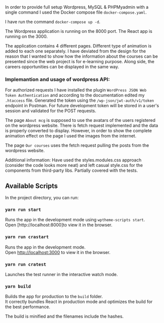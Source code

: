 In order to provide full setup Wordpress, MySQL & PHPMyadmin with a single command I used the Docker compose file `docker-compose.yaml`.

I have run the command `docker-compose up -d`.

The Wordpress application is running on the 8000 port.
The React app is running on the 3000.

The application contains 4 different pages. Different type of animation is added to each one separately.
I have deviated from the design for the reason that I wanted to show how the information about the courses can be presented since the web project is for e-learning purpose. Along side, the careers opportunities can be displayed in the same way.

### Implemantion and usage of wordpress API:

For authorized requests I have installed the plugin `WordPress JSON Web Token Authentication` and according to the documentation edited my `.htaccess` file. Generated the token using the `/wp-json/jwt-auth/v1/token` endpoint in Postman. For future development token will be stored in a user's session and validated for the POST requests.

The page `About mcg` is supposed to use the avatars of the users registered on the wordpress website. There is fetch request implemented and the data is properly converted to display. However, in order to show the complete animation effect on the page I used the images from the internet.

The page `Our courses` uses the fetch request pulling the posts from the wordpress website.

Additional information:
Have used the styles.modules.css approach (consider the code looks more neat) and left casual style.css for the components from third-party libs. Partially covered with the tests.

## Available Scripts

In the project directory, you can run:

### `yarn run start`

Runs the app in the development mode using `wptheme-scripts start`.<br />
Open [http://localhost:8000]to view it in the browser.

### `yarn run crastart`

Runs the app in the development mode.<br />
Open [http://localhost:3000](http://localhost:3000) to view it in the browser.

### `yarn run cratest`

Launches the test runner in the interactive watch mode.<br />

### `yarn build`

Builds the app for production to the `build` folder.<br />
It correctly bundles React in production mode and optimizes the build for the best performance.

The build is minified and the filenames include the hashes.<br />
